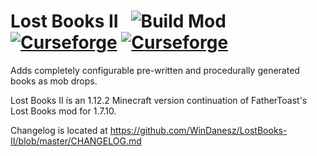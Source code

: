 # Lost Books II &nbsp; ![Build Mod](https://github.com/WinDanesz/LostBooks-II/workflows/Build%20Mod/badge.svg) [![Curseforge](http://cf.way2muchnoise.eu/full_lost-books_downloads.svg)](https://minecraft.curseforge.com/projects/lost-books) [![Curseforge](http://cf.way2muchnoise.eu/versions/For%20MC_lost-books_all.svg)](http://www.curseforge.com/minecraft/mc-mods/lost-books/files)

Adds completely configurable pre-written and procedurally generated books as mob drops.



Lost Books II is an 1.12.2 Minecraft version continuation of FatherToast's Lost Books mod for 1.7.10.

Changelog is located at https://github.com/WinDanesz/LostBooks-II/blob/master/CHANGELOG.md
